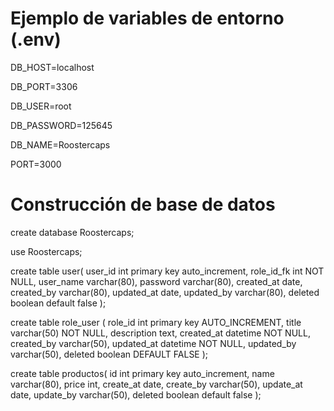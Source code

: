 # Ejemplo de variables de entorno (.env)
DB_HOST=localhost

DB_PORT=3306

DB_USER=root

DB_PASSWORD=125645

DB_NAME=Roostercaps

PORT=3000

# Construcción de base de datos

create database Roostercaps;

use Roostercaps;

create table user(
	user_id int primary key auto_increment,
    role_id_fk int NOT NULL,
    user_name varchar(80),
    password varchar(80),
    created_at date,
    created_by varchar(80),
    updated_at date,
    updated_by varchar(80),
    deleted boolean default false
);

create table role_user ( 
	role_id int primary key AUTO_INCREMENT, 
	title varchar(50) NOT NULL, 
	description text, 
	created_at datetime NOT NULL, 
	created_by varchar(50), 
	updated_at datetime NOT NULL, 
	updated_by varchar(50), 
	deleted boolean DEFAULT FALSE 
);

create table productos(
	id int primary key auto_increment,
    name varchar(80),
	price int,
	create_at date,
	create_by varchar(50),
	update_at date,
	update_by varchar(50),
	deleted boolean default false
);